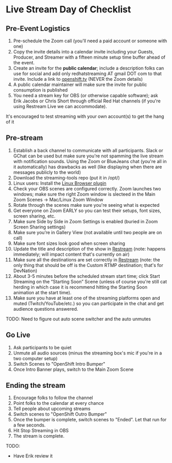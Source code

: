 # Live Stream Day of Checklist

## Pre-Event Logistics

1. Pre-schedule the Zoom call (you'll need a paid account or someone with one)
1. Copy the invite details into a calendar invite including your Guests, Producer, and Streamer with a fifteen minute setup time buffer ahead of the event.
1. Create an invite for the **public calendar**; include a description folks can use for social and add only redhatstreaming AT gmail DOT com to that invite. Include a link to [openshift.tv](https://openshift.tv) (NEVER the Zoom details)
1. A public calendar maintainer will make sure the invite for public consumption is published
1. You need a stream key for OBS (or otherwise capable software); ask Erik Jacobs or Chris Short through official Red Hat channels (if you're using Restream Live we can accommodate).

It's encouraged to test streaming with your own account(s) to get the hang of it

## Pre-stream

1. Establish a back channel to communicate with all participants. Slack or GChat can be used but make sure you're not spamming the live stream with notification sounds. Using the Zoom or BlueJeans chat (you're all in it automatically) has drawbacks as well (like displaying when there are messages publicly to the world)
1. Download the streaming-tools repo (put it in /opt/)
1. Linux users: Install the [Linux Browser plugin](https://github.com/cloud-platforms-streaming/streaming-docs/blob/master/streamers-guide.md#linux-browser-plugin)
1. Check your OBS scenes are configured correctly. Zoom launches two windows; make sure the right Zoom window is slecteed in the Main Zoom Scenes -> Mac/Linux Zoom Window
1. Rotate through the scenes make sure you're seeing what is expected
1. Get everyone on Zoom EARLY so you can test their setups, font sizes, screen sharing, etc.
1. Make sure Side by Side in Zoom Settings is enabled (buried in Zoom Screen Sharing settings)
1. Make sure you’re in Gallery View (not available until two people are on call)
1. Make sure font sizes look good when screen sharing
1. Update the title and description of the show in [Restream](https://app.restream.io/titles) (note: happens immediately; will impact content that's currently on air)
1. Make sure all the destinations are set correctly in [Restream](https://restream.io/channel) (note: the only thing that should be off is the Custom RTMP destination; that's for DevNation)
1. About 3-5 minutes before the scheduled stream start time; click Start Streaming on the “Starting Soon” Scene (unless of course you're still cat herding in which case it is recommend hitting the Starting Soon animation at the start time).
1. Make sure you have at least one of the streaming platforms open and muted (Twitch/YouTube/etc.) so you can participate in the chat and get audience questions answered.

TODO: Need to figure out auto scene switcher and the auto unmutes

## Go Live

1. Ask participants to be quiet
1. Unmute all audio sources (minus the streaming box's mic if you're in a two computer setup)
1. Switch Scenes to "OpenShift Intro Bumper"
1. Once Intro Banner plays, switch to the Main Zoom Scene

## Ending the stream

1. Encourage folks to follow the channel
1. Point folks to the calendar at every chance
1. Tell people about upcoming streams
1. Switch scenes to "OpenShift Outro Bumper"
1. Once the bumper is complete, switch scenes to "Ended". Let that run for a few seconds.
1. Hit Stop Streaming in OBS
1. The stream is complete.

TODO:
* Have Erik review it
